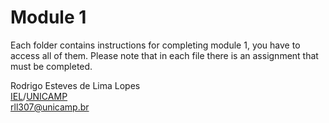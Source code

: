 # Module 1

Each folder contains instructions for completing module 1, you have to access all of them. Please note that in each file there is an assignment that must be completed. 

Rodrigo Esteves de Lima Lopes \
[IEL](http://www.iel.unicamp.br)/[UNICAMP](https://www.unicamp.br/unicamp/)\
[rll307@unicamp.br](mailto:rll307@unicamp.br)